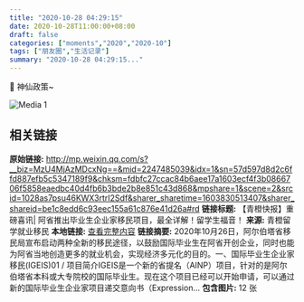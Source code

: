 ```yaml
---
title: "2020-10-28 04:29:15"
date: 2020-10-28T11:00:00+08:00
draft: false
categories: ["moments","2020","2020-10"]
tags: ["朋友圈","生活记录"]
summary: "2020-10-28 04:29:15..."
---
```


🤩 神仙政策~

![Media 1](/Moments/photos/2020-10-28/202010280429150.jpg)

## 相关链接

**原始链接:** http://mp.weixin.qq.com/s?__biz=MzU4MjAzMDcxNg==&mid=2247485039&idx=1&sn=57d597d8d2c6ffd887efb5c5347189f9&chksm=fdbfc27ccac84b6aee17a1603ecf4f3b0866706f5858eaedbc40d4fb6b3bde2b8e851c43d868&mpshare=1&scene=2&srcid=1028as7psu46KWX3rtrI2Sdf&sharer_sharetime=1603830513407&sharer_shareid=be1c8edd6c93eec155a61c876e41d26a#rd
**链接标题:** 【青橙快报】重磅喜讯| 阿省推出毕业生企业家移民项目，最全详解！留学生福音！
**来源:** 青橙留学就业移民
**本地链接:** [查看完整内容](/link_content/2020/10/2020-10-28-1/link_content/)
**链接摘要:** 2020年10月26日，阿尔伯塔省移民局宣布启动两种全新的移民途径，以鼓励国际毕业生在阿省开创企业，同时也能为阿省当地创造更多的就业机会，实现经济多元化的目的。一、国际毕业生企业家移民(IGEIS)01 / 项目简介IGEIS是一个新的省提名（AINP）项目，针对的是阿尔伯塔省本科或大专院校的国际毕业生。现在这个项目已经可以开始申请，可以通过新的国际毕业生企业家项目递交意向书（Expression...
**包含图片:** 12 张

